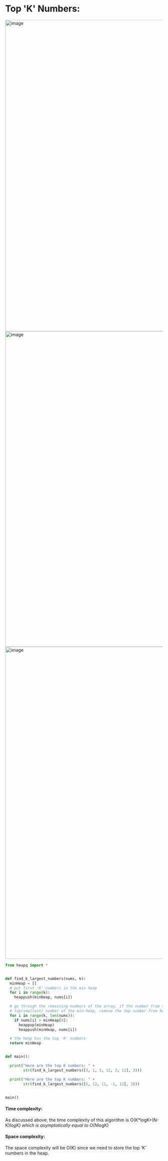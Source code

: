 # Top 'K' Numbers:

<img width="996" alt="image" src="https://user-images.githubusercontent.com/35987583/161373736-3aa690d7-cb5c-4d21-9ac2-31e213013062.png">
<img width="1009" alt="image" src="https://user-images.githubusercontent.com/35987583/161373740-2e106d7d-7284-482b-9aa6-92c5e25c031b.png">
<img width="998" alt="image" src="https://user-images.githubusercontent.com/35987583/161373750-f39899aa-8c99-4c6e-8529-3720e6714608.png">


```python
from heapq import *


def find_k_largest_numbers(nums, k):
  minHeap = []
  # put first 'K' numbers in the min heap
  for i in range(k):
    heappush(minHeap, nums[i])

  # go through the remaining numbers of the array, if the number from the array is bigger than the
  # top(smallest) number of the min-heap, remove the top number from heap and add the number from array
  for i in range(k, len(nums)):
    if nums[i] > minHeap[0]:
      heappop(minHeap)
      heappush(minHeap, nums[i])

  # the heap has the top 'K' numbers
  return minHeap


def main():

  print("Here are the top K numbers: " +
        str(find_k_largest_numbers([3, 1, 5, 12, 2, 11], 3)))

  print("Here are the top K numbers: " +
        str(find_k_largest_numbers([5, 12, 11, -1, 12], 3)))


main()
```


#### Time complexity:
As discussed above, the time complexity of this algorithm is O(K*logK+(N-K)*logK)  which is asymptotically equal to O(N*logK)


#### Space complexity:
The space complexity will be O(K) since we need to store the top ‘K’ numbers in the heap.
